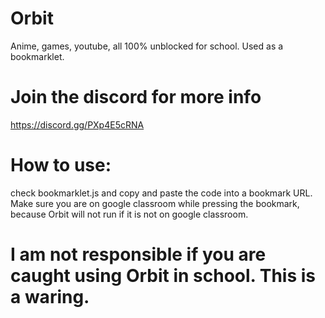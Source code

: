 # Orbit
Anime, games, youtube, all 100% unblocked for school.
Used as a bookmarklet. 


# Join the discord for more info
https://discord.gg/PXp4E5cRNA

# How to use:

check bookmarklet.js and copy and paste the code into a bookmark URL. Make sure you are on google classroom while pressing the bookmark, because Orbit will not run if it is not on google classroom. 

# I am not responsible if you are caught using Orbit in school. This is a waring.



